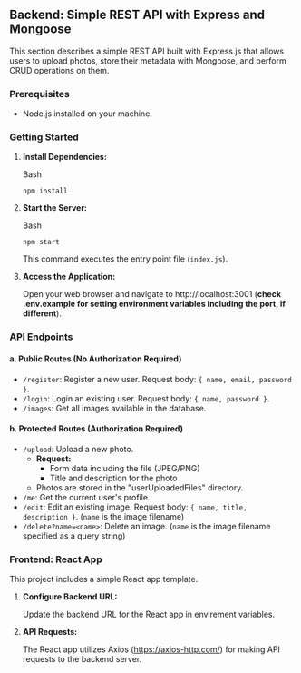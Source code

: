 <div _ngcontent-ng-c1219956002="" class="markdown markdown-main-panel" dir="ltr"
    style="--animation-duration: 600ms; --fade-animation-function: linear;">
    <h2 data-sourcepos="3:1-3:53">Backend: Simple REST API with Express and Mongoose</h2>
    <p data-sourcepos="5:1-5:172">This section describes a simple REST API built with Express.js that allows users to
        upload photos, store their metadata with Mongoose, and perform CRUD operations on them.</p>
    <h3 data-sourcepos="7:1-7:17">Prerequisites</h3>
    <ul data-sourcepos="9:1-10:0">
        <li data-sourcepos="9:1-10:0">Node.js installed on your machine.</li>
    </ul>
    <h3 data-sourcepos="11:1-11:19">Getting Started</h3>
    <ol data-sourcepos="13:1-30:0">
        <li data-sourcepos="13:1-18:0">
            <p data-sourcepos="13:4-13:28"><strong>Install Dependencies:</strong></p>
            <code-block _nghost-ng-c987575795="" ng-version="0.0.0-PLACEHOLDER"><!----><!----><!----><!---->
                <div _ngcontent-ng-c987575795="" class="code-block ng-star-inserted">
                    <div _ngcontent-ng-c987575795=""
                        class="code-block-decoration header gmat-subtitle-1 ng-star-inserted"><span
                            _ngcontent-ng-c987575795="">Bash</span></div><!---->
                    <div _ngcontent-ng-c987575795="" class="code-block-internal-container">
                        <pre _ngcontent-ng-c987575795=""><code _ngcontent-ng-c987575795="" role="text" data-test-id="code-content" class="code-container" data-sourcepos="15:4-17:14">npm install</code></pre>
                    </div>
            </code-block>
        </li>
        <li data-sourcepos="19:1-26:0">
            <p data-sourcepos="19:4-19:24"><strong>Start the Server:</strong></p>
            <code-block _nghost-ng-c987575795="" ng-version="0.0.0-PLACEHOLDER"><!----><!----><!----><!---->
                <div _ngcontent-ng-c987575795="" class="code-block ng-star-inserted">
                    <div _ngcontent-ng-c987575795=""
                        class="code-block-decoration header gmat-subtitle-1 ng-star-inserted"><span
                            _ngcontent-ng-c987575795="">Bash</span></div><!---->
                    <div _ngcontent-ng-c987575795="" class="code-block-internal-container">
                        <pre _ngcontent-ng-c987575795=""><code _ngcontent-ng-c987575795="" role="text" data-test-id="code-content" class="code-container" data-sourcepos="21:4-23:12">npm start</code></pre>
                    </div>
            </code-block>
            <p data-sourcepos="25:4-25:59">This command executes the entry point file (<code>index.js</code>).</p>
        </li>
        <li data-sourcepos="27:1-30:0">
            <p data-sourcepos="27:4-27:30"><strong>Access the Application:</strong></p>
            <p data-sourcepos="29:4-29:243">Open your web browser and navigate to http://localhost:3001 (<strong>check
                    .env.example for setting environment variables including the port, if different</strong>).</p>
        </li>
    </ol>
    <h3 data-sourcepos="31:1-31:17">API Endpoints</h3>
    <h4 data-sourcepos="33:1-33:49">a. Public Routes (No Authorization Required)</h4>
    <ul data-sourcepos="35:1-38:0">
        <li data-sourcepos="35:1-35:78"><code>/register</code>: Register a new user. Request body:
            <code>{ name, email, password }</code>.</li>
        <li data-sourcepos="36:1-36:71"><code>/login</code>: Login an existing user. Request body:
            <code>{ name, password }</code>.</li>
        <li data-sourcepos="37:1-38:0"><code>/images</code>: Get all images available in the database.</li>
    </ul>
    <h4 data-sourcepos="39:1-39:49">b. Protected Routes (Authorization Required)</h4>
    <ul data-sourcepos="41:1-49:0">
        <li data-sourcepos="41:1-45:61"><code>/upload</code>: Upload a new photo.
            <ul data-sourcepos="42:5-45:61">
                <li data-sourcepos="42:5-44:45"><strong>Request:</strong>
                    <ul data-sourcepos="43:9-44:45">
                        <li data-sourcepos="43:9-43:49">Form data including the file (JPEG/PNG)</li>
                        <li data-sourcepos="44:9-44:45">Title and description for the photo</li>
                    </ul>
                </li>
                <li data-sourcepos="45:5-45:61">Photos are stored in the "userUploadedFiles" directory.</li>
            </ul>
        </li>
        <li data-sourcepos="46:1-46:40"><code>/me</code>: Get the current user's profile.</li>
        <li data-sourcepos="47:1-47:111"><code>/edit</code>: Edit an existing image. Request body:
            <code>{ name, title, description }</code>. (<code>name</code> is the image filename)</li>
        <li data-sourcepos="48:1-49:0"><code>/delete?name=&lt;name&gt;</code>: Delete an image. (<code>name</code> is
            the image filename specified as a query string)</li>
    </ul>
    <h3 data-sourcepos="50:1-50:23">Frontend: React App</h3>
    <p data-sourcepos="52:1-52:51">This project includes a simple React app template.</p>
    <ol data-sourcepos="54:1-61:0">
        <li data-sourcepos="54:1-57:0">
            <p data-sourcepos="54:4-54:29"><strong>Configure Backend URL:</strong></p>
            <p data-sourcepos="56:4-56:73">Update the backend URL for the React
                app in envirement variables.</p>
        </li>
        <li data-sourcepos="58:1-61:0">
            <p data-sourcepos="58:4-58:20"><strong>API Requests:</strong></p>
            <p data-sourcepos="60:4-60:131">The React app utilizes Axios (<a class="traceable-link" target="_blank"
                    rel="noopener noreferrer" href="https://axios-http.com/">https://axios-http.com/</a>) for making API
                requests to the backend server.</p>
        </li>
    </ol>
</div>
